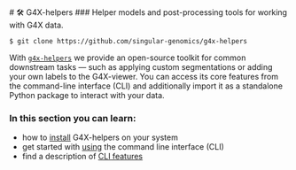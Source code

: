 <br>
# <span class="index-header">🛠️ G4X-helpers</span>
### Helper models and post-processing tools for working with G4X data.  

`$ git clone https://github.com/singular-genomics/g4x-helpers`

With [`g4x-helpers`](https://github.com/Singular-Genomics/G4X-helpers) we provide an open-source toolkit for common downstream tasks — such as applying custom segmentations or adding your own labels to the G4X-viewer. You can access its core features from the command-line interface (CLI) and additionally import it as a standalone Python package to interact with your data.

### In this section you can learn:

+ how to [install](./installation.md) G4X-helpers on your system
+ get started with [using](./usage.md) the command line interface (CLI)
+ find a description of [CLI features](./usage.md) 

<br>
